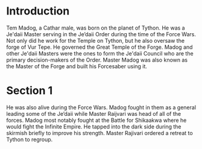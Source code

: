 # Introduction

Tem Madog, a Cathar male, was born on the planet of Tython.
He was a Je'daii Master serving in the Je’daii Order during the time of the Force Wars.
Not only did he work for the Temple on Tython, but he also oversaw the forge of Vur Tepe.
He governed the Great Temple of the Forge.
Madog and other Je'daii Masters were the ones to form the Je'daii Council who are the primary decision-makers of the Order.
Master Madog was also known as the Master of the Forge and built his Forcesaber using it.

# Section 1

He was also alive during the Force Wars.
Madog fought in them as a general leading some of the Je’daii while Master Raijvari was head of all of the forces.
Madog most notably fought at the Battle for Shikaakwa where he would fight the Infinite Empire.
He tapped into the dark side during the skirmish briefly to improve his strength.
Master Rajivari ordered a retreat to Tython to regroup.
